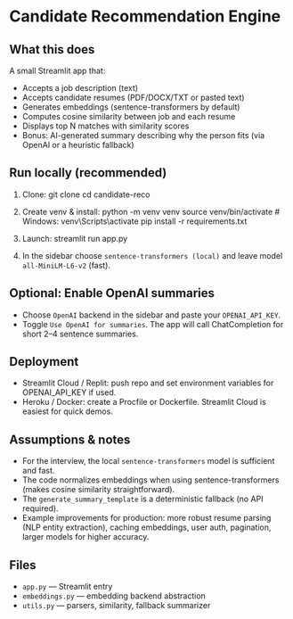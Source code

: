 # Candidate Recommendation Engine

## What this does

A small Streamlit app that:

- Accepts a job description (text)
- Accepts candidate resumes (PDF/DOCX/TXT or pasted text)
- Generates embeddings (sentence-transformers by default)
- Computes cosine similarity between job and each resume
- Displays top N matches with similarity scores
- Bonus: AI-generated summary describing why the person fits (via OpenAI or a heuristic fallback)

## Run locally (recommended)

1. Clone:
   git clone <repo-url>
   cd candidate-reco

2. Create venv & install:
   python -m venv venv
   source venv/bin/activate # Windows: venv\Scripts\activate
   pip install -r requirements.txt

3. Launch:
   streamlit run app.py

4. In the sidebar choose `sentence-transformers (local)` and leave model `all-MiniLM-L6-v2` (fast).

## Optional: Enable OpenAI summaries

- Choose `OpenAI` backend in the sidebar and paste your `OPENAI_API_KEY`.
- Toggle `Use OpenAI for summaries`. The app will call ChatCompletion for short 2–4 sentence summaries.

## Deployment

- Streamlit Cloud / Replit: push repo and set environment variables for OPENAI_API_KEY if used.
- Heroku / Docker: create a Procfile or Dockerfile. Streamlit Cloud is easiest for quick demos.

## Assumptions & notes

- For the interview, the local `sentence-transformers` model is sufficient and fast.
- The code normalizes embeddings when using sentence-transformers (makes cosine similarity straightforward).
- The `generate_summary_template` is a deterministic fallback (no API required).
- Example improvements for production: more robust resume parsing (NLP entity extraction), caching embeddings, user auth, pagination, larger models for higher accuracy.

## Files

- `app.py` — Streamlit entry
- `embeddings.py` — embedding backend abstraction
- `utils.py` — parsers, similarity, fallback summarizer
